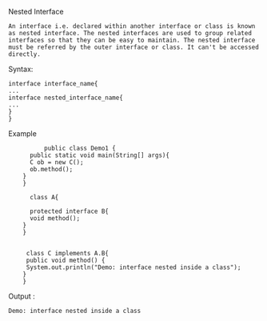 Nested Interface

    An interface i.e. declared within another interface or class is known as nested interface. The nested interfaces are used to group related interfaces so that they can be easy to maintain. The nested interface must be referred by the outer interface or class. It can't be accessed directly.

Syntax:


    interface interface_name{
    ...
    interface nested_interface_name{
    ...
    }
    }
    
  Example

              public class Demo1 {
          public static void main(String[] args){
          C ob = new C();
          ob.method();
        }
        }

          class A{

          protected interface B{
          void method();
        }
        }


         class C implements A.B{
         public void method() {
         System.out.println("Demo: interface nested inside a class");
        }
        }

  
  Output : 
    
    Demo: interface nested inside a class
